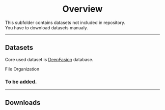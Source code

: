 <center>

Overview
====

</center>

This subfolder contains datasets  not included in repository. <br>
You have to download datasets manualy.

---

Datasets
----

Core used dataset is [DeepFasion](http://mmlab.ie.cuhk.edu.hk/projects/DeepFashion.html) database.

 File Organization

### To be added. 

--- 

Downloads
----

